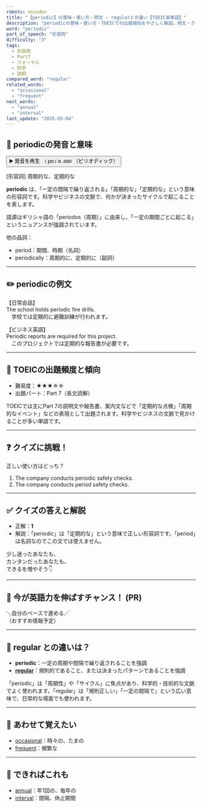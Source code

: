 ```yaml
---
robots: noindex
title: "【periodic】の意味・使い方・例文 ― regularとの違い【TOEIC英単語】"
description: "periodicの意味・使い方・TOEICでの出題傾向をやさしく解説。例文・クイズ付きでregularとの違いもわかりやすく学べます。"
word: "periodic"
part_of_speech: "形容詞"
difficulty: "3"
tags:
  - 形容詞
  - Part7
  - フォーマル
  - 科学
  - 説明
compared_word: "regular"
related_words:
  - "occasional"
  - "frequent"
next_words:
  - "annual"
  - "interval"
last_update: "2025-05-04"
---
```


## 🔰 periodicの発音と意味

<button class="play-audio" onclick="playTTS('periodic')">
  <span class="play-audio-main">
    ▶️ 発音を再生　/ˌpɪr.iˈɑː.dɪk/
  </span>
  <span class="play-audio-sub">
    （ピリオディック）
  </span>
</button>

[形容詞] 周期的な、定期的な

**periodic** は、「一定の間隔で繰り返される」「周期的な」「定期的な」という意味の形容詞です。科学やビジネスの文脈で、何かが決まったサイクルで起こることを表します。

語源はギリシャ語の「periodos（周期）」に由来し、「一定の期間ごとに起こる」というニュアンスが強調されています。

他の品詞：  
- period：期間、時期（名詞）
- periodically：周期的に、定期的に（副詞）

---

## ✏️ periodicの例文

【日常会話】  
The school holds periodic fire drills.  
　学校では定期的に避難訓練が行われます。

【ビジネス英語】  
Periodic reports are required for this project.  
　このプロジェクトでは定期的な報告書が必要です。

---

## 🎯 TOEICの出題頻度と傾向

- 難易度：★★★☆☆
- 出題パート：Part 7（長文読解）

TOEICでは主にPart 7の説明文や報告書、案内文などで「定期的な点検」「周期的なイベント」などの表現として出題されます。科学やビジネスの文脈で見かけることが多い単語です。

---

## ❓ クイズに挑戦！

正しい使い方はどっち？

1. The company conducts periodic safety checks.  
2. The company conducts period safety checks.

---

## ✅ クイズの答えと解説

- 正解：**1**
- 解説：「periodic」は「定期的な」という意味で正しい形容詞です。「period」は名詞なのでこの文では使えません。

少し迷ったあなたも、  
カンタンだったあなたも、  
できるを増やそう👇️

---

## 🚀 今が英語力を伸ばすチャンス！ (PR)

<div class="info-center">
＼自分のペースで進める／<br>  
（おすすめ情報予定）
</div>

---

## 🤔  regular との違いは？

- **periodic**：一定の周期や間隔で繰り返されることを強調
- **[regular](/word/regular)**：規則的であること、または決まったパターンであることを強調

「periodic」は「周期性」や「サイクル」に焦点があり、科学的・技術的な文脈でよく使われます。「regular」は「規則正しい」「一定の間隔で」という広い意味で、日常的な場面でも使われます。

---

## 🧩 あわせて覚えたい

- [occasional](/word/occasional)：時々の、たまの
- [frequent](/word/frequent)：頻繁な

---

## 📖 できればこれも

- [annual](/word/annual)：年1回の、毎年の
- [interval](/word/interval)：間隔、休止期間

<!-- cvid: aid24_bid43 -->
